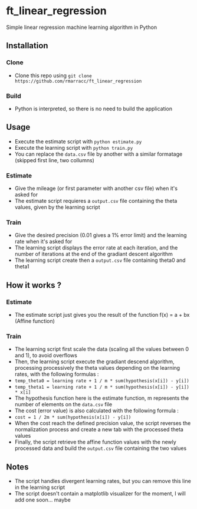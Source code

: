 # ft_linear_regression
Simple linear regression machine learning algorithm in Python

## Installation

### Clone

- Clone this repo using `git clone https://github.com/rmarracc/ft_linear_regression`

### Build

- Python is interpreted, so there is no need to build the application

## Usage

- Execute the estimate script with `python estimate.py`
- Execute the learning script with `python train.py`
- You can replace the `data.csv` file by another with a similar formatage (skipped first line, two collumns)

### Estimate

- Give the mileage (or first parameter with another csv file) when it's asked for
- The estimate script requieres a `output.csv` file containing the theta values, given by the learning script

### Train

- Give the desired precision (0.01 gives a 1% error limit) and the learning rate when it's asked for
- The learning script displays the error rate at each iteration, and the number of iterations at the end of the gradiant descent algorithm
- The learning script create then a `output.csv` file containing theta0 and theta1

## How it works ?

### Estimate

- The estimate script just gives you the result of the function f(x) = a + bx (Affine function)

### Train

- The learning script first scale the data (scaling all the values between 0 and 1), to avoid overflows
- Then, the learning script execute the gradiant descend algorithm, processing processively the theta values depending on the learning rates, with the following formulas :
- `temp_theta0 = learning rate + 1 / m * sum(hypothesis(x[i]) - y[i])`
- `temp_theta1 = learning rate + 1 / m * sum(hypothesis(x[i]) - y[i]) * x[i]`
- The hypothesis function here is the estimate function, m represents the number of elements on the `data.csv` file
- The cost (error value) is also calculated with the following formula :
- `cost = 1 / 2m * sum(hypothesis(x[i]) - y[i])`
- When the cost reach the defined precision value, the script reverses the normalization process and create a new tab with the processed theta values
- Finally, the script retrieve the affine function values with the newly processed data and build the `output.csv` file containing the two values

## Notes

- The script handles divergent learning rates, but you can remove this line in the learning script
- The script doesn't contain a matplotlib visualizer for the moment, I will add one soon... maybe